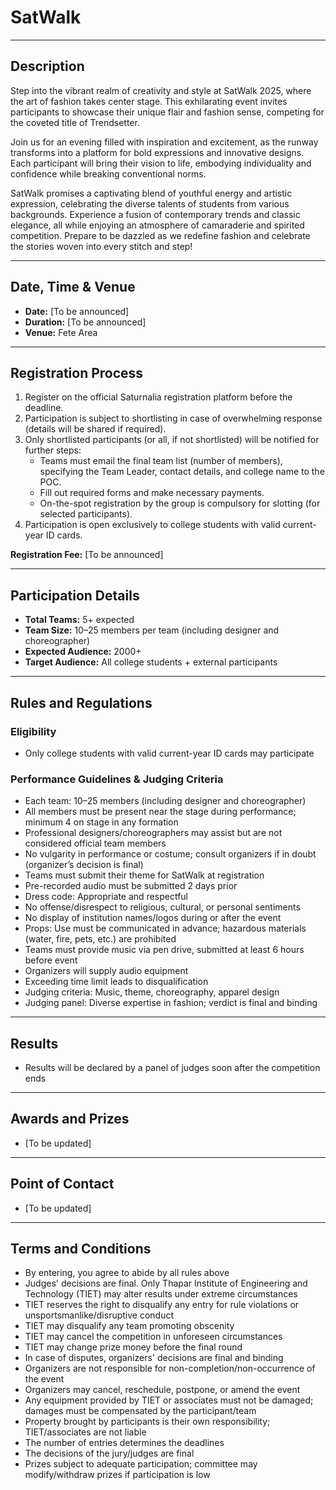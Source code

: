 # SatWalk

---

## Description

Step into the vibrant realm of creativity and style at SatWalk 2025, where the art of fashion takes center stage. This exhilarating event invites participants to showcase their unique flair and fashion sense, competing for the coveted title of Trendsetter.

Join us for an evening filled with inspiration and excitement, as the runway transforms into a platform for bold expressions and innovative designs. Each participant will bring their vision to life, embodying individuality and confidence while breaking conventional norms.

SatWalk promises a captivating blend of youthful energy and artistic expression, celebrating the diverse talents of students from various backgrounds. Experience a fusion of contemporary trends and classic elegance, all while enjoying an atmosphere of camaraderie and spirited competition. Prepare to be dazzled as we redefine fashion and celebrate the stories woven into every stitch and step!

---

## Date, Time & Venue

- **Date:** [To be announced]
- **Duration:** [To be announced]
- **Venue:** Fete Area

---

## Registration Process

1. Register on the official Saturnalia registration platform before the deadline.
2. Participation is subject to shortlisting in case of overwhelming response (details will be shared if required).
3. Only shortlisted participants (or all, if not shortlisted) will be notified for further steps:
	- Teams must email the final team list (number of members), specifying the Team Leader, contact details, and college name to the POC.
	- Fill out required forms and make necessary payments.
	- On-the-spot registration by the group is compulsory for slotting (for selected participants).
4. Participation is open exclusively to college students with valid current-year ID cards.

**Registration Fee:** [To be announced]

---

## Participation Details

- **Total Teams:** 5+ expected
- **Team Size:** 10–25 members per team (including designer and choreographer)
- **Expected Audience:** 2000+
- **Target Audience:** All college students + external participants

---

## Rules and Regulations

### Eligibility
- Only college students with valid current-year ID cards may participate

### Performance Guidelines & Judging Criteria
- Each team: 10–25 members (including designer and choreographer)
- All members must be present near the stage during performance; minimum 4 on stage in any formation
- Professional designers/choreographers may assist but are not considered official team members
- No vulgarity in performance or costume; consult organizers if in doubt (organizer’s decision is final)
- Teams must submit their theme for SatWalk at registration
- Pre-recorded audio must be submitted 2 days prior
- Dress code: Appropriate and respectful
- No offense/disrespect to religious, cultural, or personal sentiments
- No display of institution names/logos during or after the event
- Props: Use must be communicated in advance; hazardous materials (water, fire, pets, etc.) are prohibited
- Teams must provide music via pen drive, submitted at least 6 hours before event
- Organizers will supply audio equipment
- Exceeding time limit leads to disqualification
- Judging criteria: Music, theme, choreography, apparel design
- Judging panel: Diverse expertise in fashion; verdict is final and binding

---

## Results

- Results will be declared by a panel of judges soon after the competition ends

---

## Awards and Prizes

- [To be updated]

---

## Point of Contact

- [To be updated]

---

## Terms and Conditions

- By entering, you agree to abide by all rules above
- Judges' decisions are final. Only Thapar Institute of Engineering and Technology (TIET) may alter results under extreme circumstances
- TIET reserves the right to disqualify any entry for rule violations or unsportsmanlike/disruptive conduct
- TIET may disqualify any team promoting obscenity
- TIET may cancel the competition in unforeseen circumstances
- TIET may change prize money before the final round
- In case of disputes, organizers' decisions are final and binding
- Organizers are not responsible for non-completion/non-occurrence of the event
- Organizers may cancel, reschedule, postpone, or amend the event
- Any equipment provided by TIET or associates must not be damaged; damages must be compensated by the participant/team
- Property brought by participants is their own responsibility; TIET/associates are not liable
- The number of entries determines the deadlines
- The decisions of the jury/judges are final
- Prizes subject to adequate participation; committee may modify/withdraw prizes if participation is low
